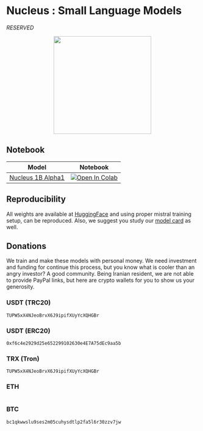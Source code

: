 # Nucleus : Small Language Models 

_RESERVED_

<p align="center">
    <img src="nucleus-logo.png" width=256 height=256>
</p>

## Notebook

| Model | Notebook |
|:------------------------:|:------------------------------------------------:|
|[Nucleus 1B Alpha1](https://huggingface.co/NucleusOrg/Nucleus-1B-alpha-1)| [![Open In Colab](https://colab.research.google.com/assets/colab-badge.svg)](https://colab.research.google.com/github/prp-e/nucleus/blob/main/nucleus_1b_inference.ipynb)|

## Reproducibility

All weights are available at [HuggingFace](https://huggingface.co/NucleusOrg/Nucleus-1B-alpha-1) and using proper mistral training setup, can be reproduced. Also, we suggest you study our [model card]() as well.

## Donations

We train and make these models with personal money. We need investment and funding for continue this process, but you know what is cooler than an angry investor? A good community. Being Iranian resident, we are not able to provide PayPal links, but here are crypto wallets for you to show us your generosity. 

### USDT (TRC20)

```
TUPW5xX4NJeoBrvX6J9ipifXUyYcXQHGBr
```

### USDT (ERC20)

```
0xf6c4e2929d25e652299102630e4E7A75dEc9aa5b
```

### TRX (Tron)

```
TUPW5xX4NJeoBrvX6J9ipifXUyYcXQHGBr
```

### ETH

```
```

### BTC

```
bc1qkwwslu9ses2m05cuhysdtlp2fa5l6r30zzv7jw
```